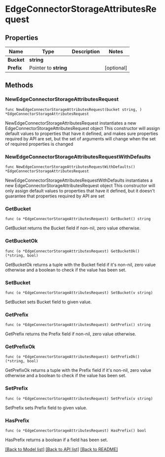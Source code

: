 # EdgeConnectorStorageAttributesRequest

## Properties

Name | Type | Description | Notes
------------ | ------------- | ------------- | -------------
**Bucket** | **string** |  | 
**Prefix** | Pointer to **string** |  | [optional] 

## Methods

### NewEdgeConnectorStorageAttributesRequest

`func NewEdgeConnectorStorageAttributesRequest(bucket string, ) *EdgeConnectorStorageAttributesRequest`

NewEdgeConnectorStorageAttributesRequest instantiates a new EdgeConnectorStorageAttributesRequest object
This constructor will assign default values to properties that have it defined,
and makes sure properties required by API are set, but the set of arguments
will change when the set of required properties is changed

### NewEdgeConnectorStorageAttributesRequestWithDefaults

`func NewEdgeConnectorStorageAttributesRequestWithDefaults() *EdgeConnectorStorageAttributesRequest`

NewEdgeConnectorStorageAttributesRequestWithDefaults instantiates a new EdgeConnectorStorageAttributesRequest object
This constructor will only assign default values to properties that have it defined,
but it doesn't guarantee that properties required by API are set

### GetBucket

`func (o *EdgeConnectorStorageAttributesRequest) GetBucket() string`

GetBucket returns the Bucket field if non-nil, zero value otherwise.

### GetBucketOk

`func (o *EdgeConnectorStorageAttributesRequest) GetBucketOk() (*string, bool)`

GetBucketOk returns a tuple with the Bucket field if it's non-nil, zero value otherwise
and a boolean to check if the value has been set.

### SetBucket

`func (o *EdgeConnectorStorageAttributesRequest) SetBucket(v string)`

SetBucket sets Bucket field to given value.


### GetPrefix

`func (o *EdgeConnectorStorageAttributesRequest) GetPrefix() string`

GetPrefix returns the Prefix field if non-nil, zero value otherwise.

### GetPrefixOk

`func (o *EdgeConnectorStorageAttributesRequest) GetPrefixOk() (*string, bool)`

GetPrefixOk returns a tuple with the Prefix field if it's non-nil, zero value otherwise
and a boolean to check if the value has been set.

### SetPrefix

`func (o *EdgeConnectorStorageAttributesRequest) SetPrefix(v string)`

SetPrefix sets Prefix field to given value.

### HasPrefix

`func (o *EdgeConnectorStorageAttributesRequest) HasPrefix() bool`

HasPrefix returns a boolean if a field has been set.


[[Back to Model list]](../README.md#documentation-for-models) [[Back to API list]](../README.md#documentation-for-api-endpoints) [[Back to README]](../README.md)


